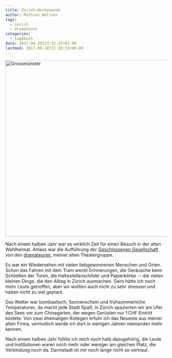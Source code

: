 ```yaml
---
title: Zürich-Wochenende
author: Mathias Wellner
tags: 
  - zürich
  - dramateure
categories:
  - tagebuch
date: 2017-04-30T23:52:37+01:00
lastmod: 2017-09-18T22:28:53+00:00
---
```

<a data-flickr-embed="true"  href="https://www.flickr.com/photos/mwellner/5140909582/in/photolist-8Qhvj7-8LbDP1-7Jyv5R-7DfYfc-7DjLrd-7DjLdE-7DfYcR-7DfY8i-7DfY9v-7DjLc9-SE9PwG-STTqz8-SE9Qff-SFMbio-SRXvaf-SJc5sz-SJc6sR-SJc6gP-SRXvrY-SRXwtY-SFMbUy-SFMcwf-SJc7nM-SRXwMJ-SRXxPy-SJc7Fc-SRXy6L-SJc9bg-SJc91r-SRXyq3-SJc8Nn-RD5pVs-SJc9E2-RD5r25-SRXzVC-SFMhxY-SJcauD-SFMg3y-SFMfhL-RD5ruj-SJcaCK-SVxjh6-SVxiy2-SkFQ1N-SVxiTR-SFMj7j-SFMih3-SkFQib-SkFQFf-SFMhMf" title="Grossmünster"><img src="https://c1.staticflickr.com/2/1335/5140909582_cb1074e107_o.jpg" width="800" height="552" alt="Grossmünster"></a><script async src="//embedr.flickr.com/assets/client-code.js" charset="utf-8"></script>

Nach einem halben Jahr war es wirklich Zeit für einen Besuch in der alten Wahlheimat. Anlass war die Aufführung der [Geschlossenen Gesellschaft](https://de.wikipedia.org/wiki/Geschlossene_Gesellschaft) von den [dramateuren](http://dramateure.ch), meiner alten Theatergruppe. 

Es war ein Wiedersehen mit vielen liebgewonnenen Menschen und Orten. Schon das Fahren mit dem Tram weckt Erinnerungen, die Geräusche beim Schließen der Türen, die Haltestellenschilder und Papierkörbe -- die vielen kleinen Dinge, die den Alltag in Zürich ausmachen. Gern hätte ich noch mehr Leute getroffen, aber wir wollten auch nicht zu sehr stressen und haben nicht zu viel geplant. 

Das Wetter war bombastisch, Sonnenschein und frühsommerliche Temperaturen, da macht jede Stadt Spaß, in Zürich spazierten wir am Ufer des Sees vor zum Chinagarten, der wegen Gerüsten nur 1&thinsp;CHF Eintritt kostete. Von zwei ehemaligen Kollegen erfuhr ich das Neueste aus meiner alten Firma, vermutlich werde ich dort in wenigen Jahren niemanden mehr kennen. 

Nach einem halben Jahr fühlte ich mich noch halb dazugehörig, die Leute und Institutionen waren noch mehr oder weniger am gleichen Platz, die Verbindung noch da. Darmstadt ist mir noch lange nicht so vertraut. 